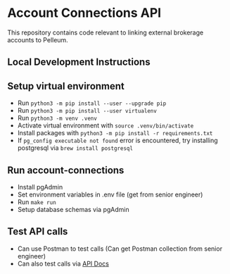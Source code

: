 # Account Connections API
This repository contains code relevant to linking external brokerage accounts to Pelleum.

## Local Development Instructions

## Setup virtual environment
- Run `python3 -m pip install --user --upgrade pip`
- Run `python3 -m pip install --user virtualenv`
- Run `python3 -m venv .venv`
- Activate virtual environment with `source .venv/bin/activate`
- Install packages with `python3 -m pip install -r requirements.txt`
- If `pg_config executable not found` error is encountered, try installing postgresql via `brew install postgresql`

## Run account-connections
- Install pgAdmin
- Set environment variables in .env file (get from senior engineer)
- Run `make run`
- Setup database schemas via pgAdmin

## Test API calls
- Can use Postman to test calls (Can get Postman collection from senior engineer)
- Can also test calls via [API Docs](http://0.0.0.0:1201/docs)